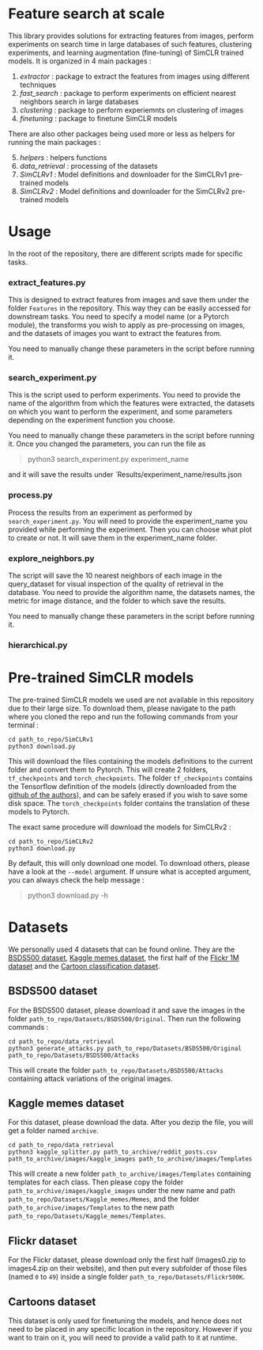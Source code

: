 # Feature search at scale

This library provides solutions for extracting features from images, perform experiments on search time in large databases of such features, clustering experiments, and learning augmentation (fine-tuning) of SimCLR trained models. It is organized in 4 main packages :

1. *extractor* : package to extract the features from images using different techniques
2. *fast_search* : package to perform experiments on efficient nearest neighbors search in large databases
3. *clustering* : package to perform experiemnts on clustering of images
4. *finetuning* : package to finetune SimCLR models

There are also other packages being used more or less as helpers for running the main packages :

5. *helpers* : helpers functions
6. *data_retrieval* : processing of the datasets 
7. *SimCLRv1* : Model definitions and downloader for the SimCLRv1 pre-trained models
7. *SimCLRv2* : Model definitions and downloader for the SimCLRv2 pre-trained models

# Usage

In the root of the repository, there are different scripts made for specific tasks. 

### **extract_features.py**

This is designed to extract features from images and save them under the folder `Features` in the repository. This way they can be easily accessed for downstream tasks. You need to specify a model name (or a Pytorch module), the transforms you wish to apply as pre-processing on images, and the datasets of images you want to extract the features from.

You need to manually change these parameters in the script before running it.

### **search_experiment.py**

This is the script used to perform experiments. You need to provide the name of the algorithm from which the features were extracted, the datasets on which you want to perform the experiment, and some parameters depending on the experiment function you choose.

You need to manually change these parameters in the script before running it. Once you changed the parameters, you can run the file as

> python3 search_experiment.py experiment_name

and it will save the results under `Results/experiment_name/results.json

### **process.py**

Process the results from an experiment as performed by `search_experiment.py`. You will need to provide the experiment_name you provided while performing the experiment. Then you can choose what plot to create or not. It will save them in the experiment_name folder.

### **explore_neighbors.py**

The script will save the 10 nearest neighbors of each image in the query_dataset for visual inspection of the quality of retrieval in the database. You need to provide the algorithm name, the datasets names, the metric for image distance, and the folder to which save the results.

You need to manually change these parameters in the script before running it. 

### **hierarchical.py**



# Pre-trained SimCLR models 

The pre-trained SimCLR models we used are not available in this repository due to their large size. To download them, please navigate to the path where you cloned the repo and run the following commands from your terminal :

```
cd path_to_repo/SimCLRv1
python3 download.py 
```

This will download the files containing the models definitions to the current folder and convert them to Pytorch. This will create 2 folders, `tf_checkpoints` and `torch_checkpoints`. The folder `tf_checkpoints` contains the Tensorflow definition of the models (directly downloaded from the [github of the authors](https://github.com/google-research/simclr)), and can be safely erased if you wish to save some disk space. The `torch_checkpoints` folder contains the translation of these models to Pytorch.

The exact same procedure will download the models for SimCLRv2 : 

```
cd path_to_repo/SimCLRv2
python3 download.py 
```

By default, this will only download one model. To download others, please have a look at the `--model` argument. If unsure what is accepted argument, you can always check the help message :

> python3 download.py -h

# Datasets

We personally used 4 datasets that can be found online. They are the [BSDS500 dataset](https://www2.eecs.berkeley.edu/Research/Projects/CS/vision/grouping/resources.html), [Kaggle memes dataset](https://www.kaggle.com/datasets/gmorinan/most-viewed-memes-templates-of-2018), the first half of the [Flickr 1M dataset](https://press.liacs.nl/mirflickr/mirdownload.html) and the [Cartoon classification dataset](https://www.kaggle.com/datasets/volkandl/cartoon-classification). 

## BSDS500 dataset

For the BSDS500 dataset, please download it and save the images in the folder `path_to_repo/Datasets/BSDS500/Original`. Then run the following commands :

```
cd path_to_repo/data_retrieval
python3 generate_attacks.py path_to_repo/Datasets/BSDS500/Original path_to_repo/Datasets/BSDS500/Attacks
```

This will create the folder `path_to_repo/Datasets/BSDS500/Attacks` containing attack variations of the original images.

## Kaggle memes dataset

For this dataset, please download the data. After you dezip the file, you will get a folder named `archive`. 

```
cd path_to_repo/data_retrieval
python3 kaggle_splitter.py path_to_archive/reddit_posts.csv path_to_archive/images/kaggle_images path_to_archive/images/Templates
```

This will create a new folder `path_to_archive/images/Templates` containing templates for each class. Then please copy the folder `path_to_archive/images/kaggle_images` under the new name and path `path_to_repo/Datasets/Kaggle_memes/Memes`, and the folder `path_to_archive/images/Templates` to the new path `path_to_repo/Datasets/Kaggle_memes/Templates`.

## Flickr dataset

For the Flickr dataset, please download only the first half (images0.zip to images4.zip on their website), and then put every subfolder of those files (named `0` to `49`) inside a single folder `path_to_repo/Datasets/Flickr500K`.

## Cartoons dataset

This dataset is only used for finetuning the models, and hence does not need to be placed in any specific location in the repository. However if you want to train on it, you will need to provide a valid path to it at runtime.